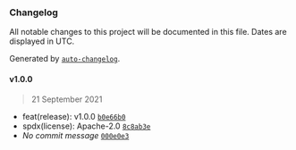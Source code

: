 ### Changelog

All notable changes to this project will be documented in this file. Dates are displayed in UTC.

Generated by [`auto-changelog`](https://github.com/CookPete/auto-changelog).

#### v1.0.0

> 21 September 2021

- feat(release): v1.0.0 [`b0e66b0`](https://github.com/manifoldfinance/openmev-provider/commit/b0e66b048eca0905543a34642b9815e8d88324ac)
- spdx(license): Apache-2.0 [`8c8ab3e`](https://github.com/manifoldfinance/openmev-provider/commit/8c8ab3e1199465d9486fa332f591bb82f1fbc6de)
- _No commit message_ [`000e0e3`](https://github.com/manifoldfinance/openmev-provider/commit/000e0e3c619e1b944385f7da1a831d2ac52dc3e0)
